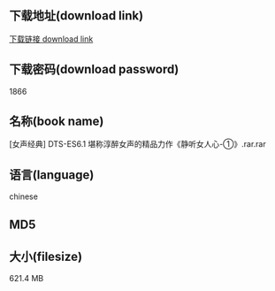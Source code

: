 ## 下载地址(download link)
[下载链接 download link](https://voluble-croquembouche-d321dc.netlify.app/?s=%5B%E5%A5%B3%E5%A3%B0%E7%BB%8F%E5%85%B8%5D+DTS-ES6.1+%E5%A0%AA%E7%A7%B0%E6%B7%B3%E9%86%89%E5%A5%B3%E5%A3%B0%E7%9A%84%E7%B2%BE%E5%93%81%E5%8A%9B%E4%BD%9C%E3%80%8A%E9%9D%99%E5%90%AC%E5%A5%B3%E4%BA%BA%E5%BF%83-%E2%91%A0%E3%80%8B.rar)

## 下载密码(download password)
1866

## 名称(book name)
[女声经典] DTS-ES6.1 堪称淳醉女声的精品力作《静听女人心-①》.rar.rar

## 语言(language)
chinese

## MD5


## 大小(filesize)
621.4 MB
